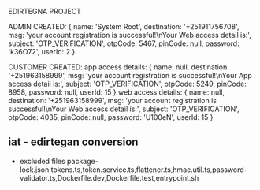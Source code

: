 EDIRTEGNA PROJECT

ADMIN CREATED: {
name: 'System Root',
destination: '+251911756708',
msg: 'your account registration is successful!\nYour Web access detail is:',
subject: 'OTP_VERIFICATION',
otpCode: 5467,
pinCode: null,
password: 'k36O72',
userId: 2
}

CUSTOMER CREATED: app access details: {
name: null,
destination: '+251963158999',
msg: 'your account registration is successful!\nYour App access detail is:',
subject: 'OTP_VERIFICATION',
otpCode: 5249,
pinCode: 8958,
password: null,
userId: 15
} web access details: {
name: null,
destination: '+251963158999',
msg: 'your account registration is successful!\nYour Web access detail is:',
subject: 'OTP_VERIFICATION',
otpCode: 4035,
pinCode: null,
password: 'U100eN',
userId: 15
}

## iat - edirtegan conversion

- excluded files
  package-lock.json,tokens.ts,token.service.ts,flattener.ts,hmac.util.ts,password-validator.ts,Dockerfile.dev,Dockerfile.test,entrypoint.sh
